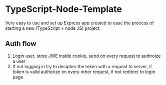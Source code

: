 # TypeScript-Node-Template

Very easy to use and set up Express app created to ease the process of starting a new (TypeScript + node JS) project.

## Auth flow

1. Login user, store JWE inside cookie, send on every request to authroize a user
2. If not logging in try to decipher the token with a request to server, if token is valid authorize on every other request, if not redirect to login page
